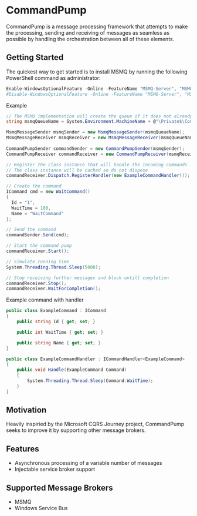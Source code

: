 # CommandPump
CommandPump is a message processing framework that attempts to make the processing, sending and receiving of messages as seamless
as possible by handling the orchestration between all of these elements.

## Getting Started
The quickest way to get started is to install MSMQ by running the following PowerShell command as administrator:
```powershell
Enable-WindowsOptionalFeature -Online -FeatureName "MSMQ-Server", "MSMQ-Container" 
#Disable-WindowsOptionalFeature -Online -FeatureName "MSMQ-Server", "MSMQ-Container" 
```

Example
```c#
// The MSMQ implementation will create the queue if it does not already exist
string msmqQueueName = System.Environment.MachineName + @"\Private$\CommandPump"; 

MsmqMessageSender msmqSender = new MsmqMessageSender(msmqQueueName);
MsmqMessageReceiver msmqReceiver = new MsmqMessageReceiver(msmqQueueName);
            
CommandPumpSender commandSender = new CommandPumpSender(msmqSender);
CommandPumpReceiver commandReceiver = new CommandPumpReceiver(msmqReceiver);

// Register the class instance that will handle the incoming commands
// The class instance will be cached so do not dispose
commandReceiver.Dispatch.RegisterHandler(new ExampleCommandHandler());

// Create the command
ICommand cmd = new WaitCommand()
{
  Id = "1",
  WaitTime = 100,
  Name = "WaitCommand"
};

// Send the command
commandSender.Send(cmd);

// Start the command pump
commandReceiver.Start();

// Simulate running time
System.Threading.Thread.Sleep(5000);

// Stop receiving further messages and block untill completion
commandReceiver.Stop();
commandReceiver.WaitForCompletion();
```
Example command with handler
```c#
public class ExampleCommand : ICommand
{
    public string Id { get; set; }

    public int WaitTime { get; set; }

    public string Name { get; set; }
}

public class ExampleCommandHandler : ICommandHandler<ExampleCommand>
{
    public void Handle(ExampleCommand Command)
    {
        System.Threading.Thread.Sleep(Command.WaitTime);
    }
}
```

## Motivation
Heavily inspiried by the Microsoft CQRS Journey project, CommandPump seeks to improve it by supporting other message brokers.

## Features

- Asynchronous processing of a variable number of messages
- Injectable service broker support

## Supported Message Brokers
- MSMQ
- Windows Service Bus
